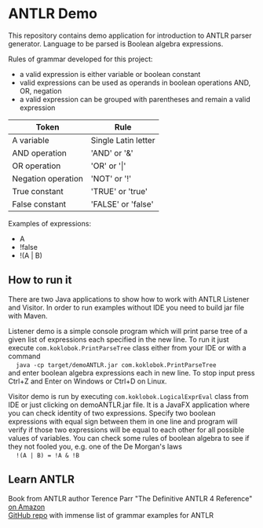 # ANTLR Demo

This repository contains demo application for introduction to ANTLR parser generator. 
Language to be parsed is Boolean algebra expressions. 

Rules of grammar developed for this project:
* a valid expression is either variable or boolean constant
* valid expressions can be used as operands in boolean operations AND, OR, negation
* a valid expression can be grouped with parentheses and remain a valid expression 

Token | Rule 
------|------
A variable | Single Latin letter 
AND operation | 'AND' or '&'   
OR operation |  'OR' or '&#124;'
Negation operation | 'NOT'  or '!' 
True constant | 'TRUE' or 'true'
False constant | 'FALSE' or 'false'

Examples of expressions:
* A
* !false
* !(A | B)

## How to run it

There are two Java applications to show how to work with ANTLR Listener and Visitor. In order to run examples without IDE 
you need to build jar file with Maven.

Listener demo is a simple console program which will print parse tree of a given list of expressions each specified 
 in the new line. To run it just execute ``com.koklobok.PrintParseTree`` class either from your IDE or with a command   
 &nbsp;&nbsp;&nbsp;&nbsp;``java -cp target/demoANTLR.jar com.koklobok.PrintParseTree``  
 and enter boolean algebra expressions each in new line. To stop input press Ctrl+Z and Enter on Windows or Ctrl+D on Linux.
    
Visitor demo is run by executing ``com.koklobok.LogicalExprEval`` class from IDE or just clicking on demoANTLR.jar file. It is a JavaFX application
   where you can check identity of two expressions. Specify two boolean expressions with equal sign between them in one line
   and program will verify if those two expressions will be equal to each other for all possible values of variables. 
   You can check some rules of boolean algebra to see if they not fooled you, e.g. one of the De Morgan's laws  
   &nbsp;&nbsp;&nbsp;&nbsp;``!(A | B) = !A & !B``

## Learn ANTLR

Book from ANTLR author Terence Parr "The Definitive ANTLR 4 Reference" [on Amazon](https://www.amazon.com/Definitive-ANTLR-4-Reference/dp/1934356999)  
[GitHub repo](https://github.com/antlr/grammars-v4) with immense list of grammar examples for ANTLR
